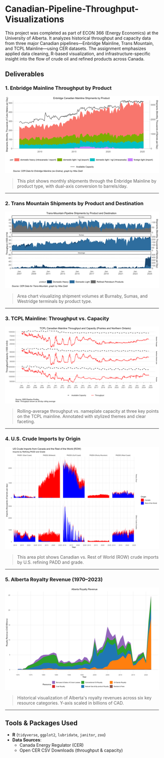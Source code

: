 # Canadian-Pipeline-Throughput-Visualizations

This project was completed as part of ECON 366 (Energy Economics) at the University of Alberta. It analyzes historical throughput and capacity data from three major Canadian pipelines—Enbridge Mainline, Trans Mountain, and TCPL Mainline—using CER datasets. The assignment emphasizes applied data cleaning, R-based visualization, and infrastructure-specific insight into the flow of crude oil and refined products across Canada.

## Deliverables

### 1. Enbridge Mainline Throughput by Product

![Enbridge Mainline Plot](Images/enbridge_plot.png)

> This plot shows monthly shipments through the Enbridge Mainline by product type, with dual-axis conversion to barrels/day.

---

### 2. Trans Mountain Shipments by Product and Destination

![Trans Mountain Plot](Images/transmountain_plot.png)

> Area chart visualizing shipment volumes at Burnaby, Sumas, and Westridge terminals by product type.

---

### 3. TCPL Mainline: Throughput vs. Capacity

![TCPL Plot](Images/tcpl_plot.png)

> Rolling-average throughput vs. nameplate capacity at three key points on the TCPL mainline. Annotated with stylized themes and clear faceting.

---

### 4. U.S. Crude Imports by Origin

![U.S. Crude Imports Plot](Images/us_imports_plot.png)

> This area plot shows Canadian vs. Rest of World (ROW) crude imports by U.S. refining PADD and grade.

---

### 5. Alberta Royalty Revenue (1970–2023)

![Alberta Royalty Revenue Plot](Images/royalty_rev_plot.png)

> Historical visualization of Alberta's royalty revenues across six key resource categories. Y-axis scaled in billions of CAD.

---

## Tools & Packages Used

- **R** (`tidyverse`, `ggplot2`, `lubridate`, `janitor`, `zoo`)
- **Data Sources**:
  - Canada Energy Regulator (CER)
  - Open CER CSV Downloads (throughput & capacity)


